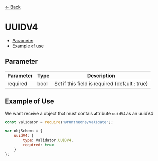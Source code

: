[<- Back](https://github.com/Runtheons/runtheons-validate#type)

# UUIDV4

- [Parameter](https://github.com/Runtheons/runtheons-validate/blob/master/doc/uuidv4.md#parameter)
- [Example of use](https://github.com/Runtheons/runtheons-validate/blob/master/doc/uuidv4.md#example-of-use)

## Parameter

| Parameter | Type | Description                                    |
| --------- | ---- | ---------------------------------------------- |
| required  | bool | Set if this field is required (default : true) |

## Example of Use

We want receive a object that must contais attribute `uuidV4` as an uuidV4

```javascript
const Validator = require('@runtheons/validate');

var objSchema = {
	uuidV4: {
		type: Validator.UUIDV4,
		required: true
	}
};
```
